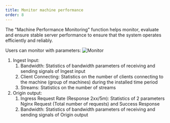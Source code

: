 ```yaml
---
title: Monitor machine performance
order: 8
---
```


The "Machine Performance Monitoring" function helps monitor, evaluate and ensure stable server performance to ensure that the system operates efficiently and reliably.

Users can monitor with parameters:
![Monitor](/images/media-server/getstarted/monitor.png)

1. Ingest Input:
   1. Bandwidth: Statistics of bandwidth parameters of receiving and sending signals of Ingest input
   2. Client Connecting: Statistics on the number of clients connecting to the machine (group of machines) during the installed time period
   3. Streams: Statistics on the number of streams
2. Origin output:
   1. Ingress Request Rate (Response 2xx/5m): Statistics of 2 parameters Nginx Request (Total number of requests) and Success Response
   2. Bandwidth: Statistics of bandwidth parameters of receiving and sending signals of Origin output
